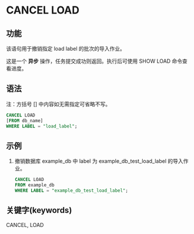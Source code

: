 # CANCEL LOAD

## 功能

该语句用于撤销指定 load label 的批次的导入作业。

这是一个 **异步** 操作，任务提交成功则返回。执行后可使用 SHOW LOAD 命令查看进度。

## 语法

注：方括号 [] 中内容如无需指定可省略不写。

```sql
CANCEL LOAD
[FROM db_name]
WHERE LABEL = "load_label";
```

## 示例

1. 撤销数据库 example_db 中 label 为 example_db_test_load_label 的导入作业。

    ```sql
    CANCEL LOAD
    FROM example_db
    WHERE LABEL = "example_db_test_load_label";
    ```

## 关键字(keywords)

CANCEL, LOAD
